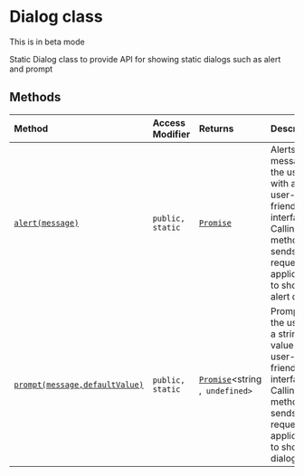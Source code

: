 # Dialog class





This is in beta mode

Static Dialog class to provide API for showing static dialogs such as alert and prompt






## Methods

| Method	   | Access Modifier | Returns	| Description|
|:-------------|:----|:-------|:-----------|
|[`alert(message)`](alert-dialog.md)     | `public, static` | [`Promise`](../../web-apis/class/promise.md)<void> | Alerts a message to the user with a user-friendly interface. Calling this method sends a request to application to show the alert dialog. |
|[`prompt(message,defaultValue)`](prompt-dialog.md)     | `public, static` | [`Promise`](../../web-apis/class/promise.md)<string ,` undefined>` | Prompts the user for a string value with a user-friendly interface. Calling this method sends a request to application to show the dialog. |





